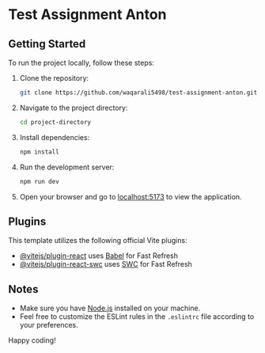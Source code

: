 # Test Assignment Anton

## Getting Started

To run the project locally, follow these steps:

1. Clone the repository:

   ```bash
   git clone https://github.com/waqarali5498/test-assignment-anton.git
   ```

2. Navigate to the project directory:

   ```bash
   cd project-directory
   ```

3. Install dependencies:

   ```bash
   npm install
   ```

4. Run the development server:

   ```bash
   npm run dev
   ```

5. Open your browser and go to [localhost:5173](http://localhost:5173) to view the application.

## Plugins

This template utilizes the following official Vite plugins:

- [@vitejs/plugin-react](https://github.com/vitejs/vite-plugin-react/blob/main/packages/plugin-react/README.md) uses [Babel](https://babeljs.io/) for Fast Refresh
- [@vitejs/plugin-react-swc](https://github.com/vitejs/vite-plugin-react-swc) uses [SWC](https://swc.rs/) for Fast Refresh

## Notes

- Make sure you have [Node.js](https://nodejs.org/) installed on your machine.
- Feel free to customize the ESLint rules in the `.eslintrc` file according to your preferences.

Happy coding!
